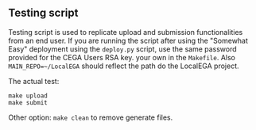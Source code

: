 ## Testing script

Testing script is used to replicate upload and submission functionalities from an end user.
If you are running the script after using the "Somewhat Easy" deployment using the `deploy.py` script,
use the same password provided for the CEGA Users RSA key.
your own in the `Makefile`. Also `MAIN_REPO=~/LocalEGA` should reflect the path do the LocalEGA project.

The actual test:
```
make upload
make submit
```

Other option: `make clean` to remove generate files.
